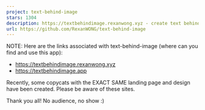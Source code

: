 ```yaml
---
project: text-behind-image
stars: 1304
description: https://textbehindimage.rexanwong.xyz - create text behind image designs easily
url: https://github.com/RexanWONG/text-behind-image
---
```


NOTE: Here are the links associated with text-behind-image (where can you find and use this app):

-   https://textbehindimage.rexanwong.xyz
-   https://textbehindimage.app

Recently, some copycats with the EXACT SAME landing page and design have been created. Please be aware of these sites.

Thank you all! No audience, no show :)
